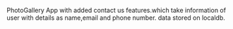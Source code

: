 PhotoGallery App with added contact us features.which take information of user with details as name,email and phone number.
data stored on localdb.
